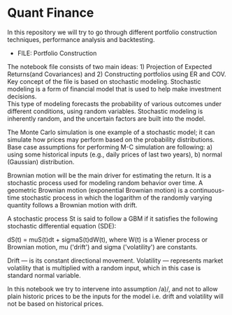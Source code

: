 # Quant Finance 

In this repository we will try to go through different portfolio construction techniques, performance analysis and backtesting. 

- FILE: Portfolio Construction

The notebook file consists of two main ideas: 1) Projection of Expected Returns(and Covariances) and 2) Constructing portfolios using ER and COV.
Key concept of the file is based on stochastic modeling. Stochastic modeling is a form of financial model that is used to help make investment decisions.  
This type of modeling forecasts the probability of various outcomes under different conditions, using random variables.
Stochastic modeling is inherently random, and the uncertain factors are built into the model.

The Monte Carlo simulation is one example of a stochastic model; it can simulate how prices may perform based on the probability distributions.
Base case assumptions for performing M-C simulation are following: a) using some historical inputs (e.g., daily prices of last two years), b) normal (Gaussian) distribution.

Brownian motion will be the main driver for estimating the return. It is a stochastic process used for modeling random behavior over time. 
A geometric Brownian motion (exponential Brownian motion) is a continuous-time stochastic process in which the logarithm of the randomly varying quantity follows a Brownian motion with drift.

A stochastic process St is said to follow a GBM if it satisfies the following stochastic differential equation (SDE):

dS(t) = muS(t)dt + sigmaS(t)dW(t),
where W(t) is a Wiener process or Brownian motion, mu ('drift') and sigma ('volatility') are constants.

Drift — is its constant directional movement.
Volatility — represents market volatility that is multiplied with a random input, which in this case is standard normal variable.

In this notebook we try to intervene into assumption /a)/, and not to allow plain historic prices to be the inputs for the model i.e. drift and volatility will not be based on historical prices.

